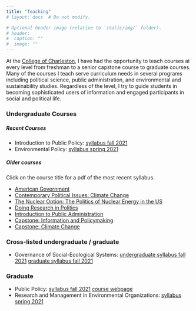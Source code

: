 ```yaml
---
title: "Teaching"
# layout: docs  # Do not modify.

# Optional header image (relative to `static/img/` folder).
# header:
#  caption: ""
#  image: ""
---
```


<!-- ![](me.jpg) --> 

At the [College of Charleston](http://cofc.edu/), I have had the opportunity to teach courses at every level from freshman to a senior capstone course to graduate courses. Many of the courses I teach serve curriculum needs in several programs including political science, public administration, and environmental and sustainability studies. Regardless of the level, I try to guide students in becoming sophisticated users of information and engaged participants in social and political life. 

<!-- ### All Courses -->

<!-- <a href="/courses/capstone/" itemprop="url"><span itemprop="name">**POLI 405**: Capstone: Climate Change</span></a>

<a href="/courses/policy602/" itemprop="url"><span itemprop="name">**EVSS/PUBA 602**: Public Policy</span></a> -->

### Undergraduate Courses

##### Recent Courses

* Introduction to Public Policy: [<i class="fas fa-file-pdf"></i> syllabus fall 2021 ](syllabi/POLI211-syllabus-final.pdf)
* Environmental Policy: [<i class="fas fa-file-pdf"></i> syllabus spring 2021](syllabi/POLI307-syllabus-final.pdf)


##### Older courses 

Click on the course title for a <i class="fas fa-file-pdf"></i> pdf of the most recent syllabus.  

* [American Government](syllabi/AGfall18.pdf)
* [Contemporary Political Issues: Climate Change](syllabi/POLI102-syllabus-final.pdf) 
* [The Nuclear Option: The Politics of Nuclear Energy in the US](syllabi/FYEsyllabus.pdf)
* [Doing Research in Politics](syllabi/DRPsyllabus.pdf)
* [Introduction to Public Administration](syllabi/POLI210-syllabus-final.pdf)
* [Capstone: Information and Policymaking](syllabi/CPsyllabus.pdf)
* [Capstone: Climate Change](syllabi/nowlin-poli405-syllabus.pdf)

### Cross-listed undergraduate / graduate 

* Governance of Social-Ecological Systems: [<i class="fas fa-file-pdf"></i> undergraduate syllabus fall 2021](syllabi/POLI443syllabus-undergrad-final.pdf) [<i class="fas fa-file-pdf"></i> graduate syllabus fall 2021](syllabi/EVSS595syllabus-grad-final.pdf)

### Graduate 

* Public Policy: [<i class="fas fa-file-pdf"></i> syllabus fall 2021](syllabi/EVSS-PUBA602-syllabus-final.pdf) [<i class="fab fa-github"></i> course webpage](http://matthewcnowlin.com/evssPuba602/)
* Research and Management in Environmental Organizations: [<i class="fas fa-file-pdf"></i> syllabus spring 2021](syllabi/EVSS-PUBA551-syllabus-final.pdf)
